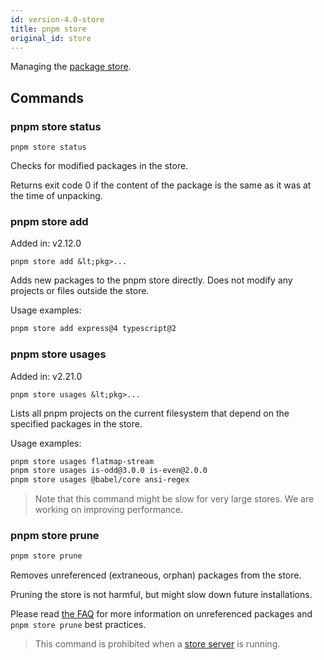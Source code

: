 ```yaml
---
id: version-4.0-store
title: pnpm store
original_id: store
---
```


Managing the [package store](../about-package-store).

## Commands

### pnpm store status

```text
pnpm store status
```

Checks for modified packages in the store.

Returns exit code 0 if the content of the package is the same as it was at the time of unpacking.

### pnpm store add

Added in: v2.12.0

```text
pnpm store add &lt;pkg>...
```

Adds new packages to the pnpm store directly.
Does not modify any projects or files outside the store.

Usage examples:

```sh
pnpm store add express@4 typescript@2
```

### pnpm store usages

Added in: v2.21.0

```text
pnpm store usages &lt;pkg>...
```

Lists all pnpm projects on the current filesystem that depend on the specified packages in the store.

Usage examples:

```sh
pnpm store usages flatmap-stream
pnpm store usages is-odd@3.0.0 is-even@2.0.0
pnpm store usages @babel/core ansi-regex
```

> Note that this command might be slow for very large stores.
> We are working on improving performance.

### pnpm store prune

```sh
pnpm store prune
```

Removes unreferenced (extraneous, orphan) packages from the store.

Pruning the store is not harmful, but might slow down future installations.

Please read [the FAQ](faq.md#what-does-pnpm-store-prune-do-is-it-harmful) for more information on unreferenced packages and `pnpm store prune` best practices.

> This command is prohibited when a [store server](server) is running.
